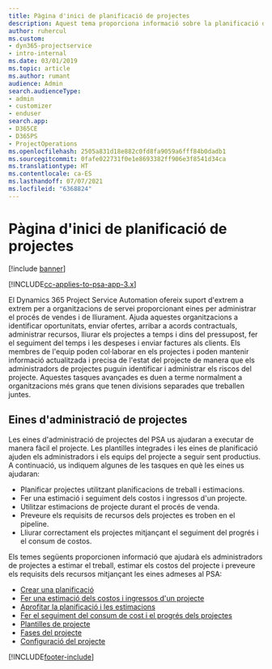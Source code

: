 ```yaml
---
title: Pàgina d'inici de planificació de projectes
description: Aquest tema proporciona informació sobre la planificació de projectes.
author: ruhercul
ms.custom:
- dyn365-projectservice
- intro-internal
ms.date: 03/01/2019
ms.topic: article
ms.author: rumant
audience: Admin
search.audienceType:
- admin
- customizer
- enduser
search.app:
- D365CE
- D365PS
- ProjectOperations
ms.openlocfilehash: 2505a831d18e882c0fd8fa9059a6fff84b0dadb1
ms.sourcegitcommit: 0fafe022731f0e1e8693382ff906e3f8541d34ca
ms.translationtype: HT
ms.contentlocale: ca-ES
ms.lasthandoff: 07/07/2021
ms.locfileid: "6368824"
---
```

# <a name="project-planning-home-page"></a>Pàgina d'inici de planificació de projectes

[!include [banner](../includes/psa-now-project-operations.md)]

[!INCLUDE[cc-applies-to-psa-app-3.x](../includes/cc-applies-to-psa-app-3x.md)]

El Dynamics 365 Project Service Automation ofereix suport d'extrem a extrem per a organitzacions de servei proporcionant eines per administrar el procés de vendes i de lliurament. Ajuda aquestes organitzacions a identificar oportunitats, enviar ofertes, arribar a acords contractuals, administrar recursos, lliurar els projectes a temps i dins del pressupost, fer el seguiment del temps i les despeses i enviar factures als clients. Els membres de l'equip poden col·laborar en els projectes i poden mantenir informació actualitzada i precisa de l'estat del projecte de manera que els administradors de projectes puguin identificar i administrar els riscos del projecte. Aquestes tasques avançades es duen a terme normalment a organitzacions més grans que tenen divisions separades que treballen juntes.

## <a name="project-management-tools"></a>Eines d'administració de projectes

Les eines d'administració de projectes del PSA us ajudaran a executar de manera fàcil el projecte. Les plantilles integrades i les eines de planificació ajuden els administradors i els equips del projecte a seguir sent productius. A continuació, us indiquem algunes de les tasques en què les eines us ajudaran:

- Planificar projectes utilitzant planificacions de treball i estimacions.
- Fer una estimació i seguiment dels costos i ingressos d'un projecte.
- Utilitzar estimacions de projecte durant el procés de venda.
- Preveure els requisits de recursos dels projectes es troben en el pipeline.
- Lliurar correctament els projectes mitjançant el seguiment del progrés i el consum de costos.

Els temes següents proporcionen informació que ajudarà els administradors de projectes a estimar el treball, estimar els costos del projecte i preveure els requisits dels recursos mitjançant les eines admeses al PSA:

- [Crear una planificació](project-creating.md)
- [Fer una estimació dels costos i ingressos d'un projecte](project-estimating.md)
- [Aprofitar la planificació i les estimacions](project-leveraging.md)
- [Fer el seguiment del consum de cost i el progrés dels projectes](project-tracking.md)
- [Plantilles de projecte](project-templates.md)
- [Fases del projecte](project-stages.md)
- [Configuració del projecte](project-settings.md)


[!INCLUDE[footer-include](../includes/footer-banner.md)]